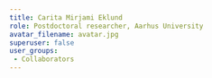 ```yaml
---
title: Carita Mirjami Eklund
role: Postdoctoral researcher, Aarhus University
avatar_filename: avatar.jpg
superuser: false
user_groups: 
 - Collaborators
---
```

